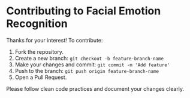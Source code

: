 # Contributing to Facial Emotion Recognition

Thanks for your interest! To contribute:

1. Fork the repository.
2. Create a new branch: `git checkout -b feature-branch-name`
3. Make your changes and commit: `git commit -m 'Add feature'`
4. Push to the branch: `git push origin feature-branch-name`
5. Open a Pull Request.

Please follow clean code practices and document your changes clearly.
